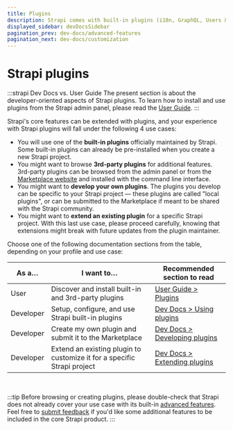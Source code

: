 ```yaml
---
title: Plugins
description: Strapi comes with built-in plugins (i18n, GraphQL, Users & Permissions, Upload, API documentation, and Email) and you can install plugins as npm packages.
displayed_sidebar: devDocsSidebar
pagination_prev: dev-docs/advanced-features
pagination_next: dev-docs/customization
---
```


# Strapi plugins

:::strapi Dev Docs vs. User Guide
The present section is about the developer-oriented aspects of Strapi plugins. To learn how to install and use plugins from the Strapi admin panel, please read the [User Guide](/user-docs/plugins).
:::

Strapi's core features can be extended with plugins, and your experience with Strapi plugins will fall under the following 4 use cases:

- You will use one of the  **built-in plugins** officially maintained by Strapi. Some built-in plugins can already be pre-installed when you create a new Strapi project.
- You might want to browse **3rd-party plugins** for additional features. 3rd-party plugins can be browsed from the admin panel or from the [Marketplace website](https://market.strapi.io) and installed with the command line interface.
- You might want to **develop your own plugins**. The plugins you develop can be specific to your Strapi project — these plugins are called "local plugins", or can be submitted to the Marketplace if meant to be shared with the Strapi community.
- You might want to **extend an existing plugin** for a specific Strapi project. With this last use case, please proceed carefully, knowing that extensions might break with future updates from the plugin maintainer.

Choose one of the following documentation sections from the table, depending on your profile and use case:

| As a…       | I want to…    | Recommended section to read |
|-------------|---------------|-----------------------------|
| User        | Discover and install built-in and 3rd-party plugins |  [User Guide > Plugins](/user-docs/plugins) |
| Developer   | Setup, configure, and use Strapi built-in plugins | [Dev Docs > Using plugins](/dev-docs/plugins/using-plugins) |
| Developer   | Create my own plugin and submit it to the Marketplace | [Dev Docs > Developing plugins](/dev-docs/plugins/developing-plugins) |
| Developer   | Extend an existing plugin to customize it for a specific Strapi project️ | [Dev Docs > Extending plugins](/dev-docs/plugins-extension) |

<br/>

:::tip
Before browsing or creating plugins, please double-check that Strapi does not already cover your use case with its built-in [advanced features](/dev-docs/advanced-features). Feel free to [submit feedback](https://feedback.strapi.io/) if you'd like some additional features to be included in the core Strapi product.
:::
